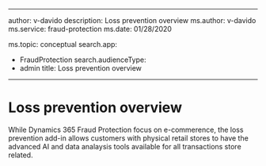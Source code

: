 
---
author: v-davido
description: Loss prevention overview
ms.author: v-davido
ms.service: fraud-protection
ms.date: 01/28/2020

ms.topic: conceptual
search.app: 
  - FraudProtection
search.audienceType:
  - admin
title: Loss prevention overview
---


# Loss prevention overview

While Dynamics 365 Fraud Protection focus on e-commerence, the loss prevention add-in allows customers with physical retail stores to have the advanced AI and data analaysis tools available for all transactions store related. 

